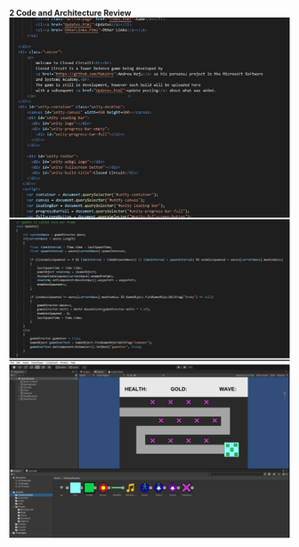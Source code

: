 
**2 Code and Architecture Review** <br>
![Code1](Code1.jpeg)
![Code2](Code2.jpeg)
![Code3](Code3.jpg)
